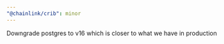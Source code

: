 ```yaml
---
"@chainlink/crib": minor
---
```


Downgrade postgres to v16 which is closer to what we have in production
